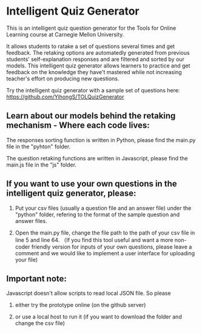 # Intelligent Quiz Generator

This is an intelligent quiz question generator for the Tools for Online Learning course at Carnegie Mellon University. 

It allows students to ratake a set of questions several times and get feedback. The retaking options are automatedly generated from previous students' self-explanation responses and are filtered and sorted by our models. This intelligent quiz generator allows learners to practice and get feedback on the knowledge they have't mastered while not increasing teacher's effort on producing new questions.

Try the intelligent quiz generator with a sample set of questions here: https://github.com/YihongS/TOLQuizGenerator

## Learn about our models behind the retaking mechanism - Where each code lives:
The responses sorting function is written in Python, please find the main.py file in the "pyhton" folder.

The question retaking functions are written in Javascript, please find the main.js file in the "js" folder.

## If you want to use your own questions in the intelligent quiz generator, please:

1. Put your csv files (usually a question file and an answer file) under the "python" folder, refering to the format of the sample question and answer files.

2. Open the main.py file, change the file path to the path of your csv file in line 5 and line 64.
（If you find this tool useful and want a more non-coder friendly version for inputs of your own questions, please leave a comment and we would like to implement a user interface for uploading your file)

## Important note: 

Javascript doesn't allow scripts to read local JSON file. So please 

1. either try the prototype online (on the github server) 

2. or use a local host to run it (if you want to download the folder and change the csv file)
